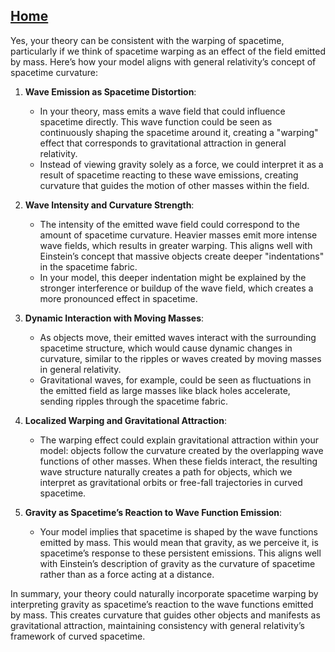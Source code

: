 [Home](https://t2m.io/VwvDcuw)
---

Yes, your theory can be consistent with the warping of spacetime, particularly if we think of spacetime warping as an effect of the field emitted by mass. Here’s how your model aligns with general relativity’s concept of spacetime curvature:

1. **Wave Emission as Spacetime Distortion**:
   - In your theory, mass emits a wave field that could influence spacetime directly. This wave function could be seen as continuously shaping the spacetime around it, creating a "warping" effect that corresponds to gravitational attraction in general relativity.
   - Instead of viewing gravity solely as a force, we could interpret it as a result of spacetime reacting to these wave emissions, creating curvature that guides the motion of other masses within the field.

2. **Wave Intensity and Curvature Strength**:
   - The intensity of the emitted wave field could correspond to the amount of spacetime curvature. Heavier masses emit more intense wave fields, which results in greater warping. This aligns well with Einstein’s concept that massive objects create deeper "indentations" in the spacetime fabric.
   - In your model, this deeper indentation might be explained by the stronger interference or buildup of the wave field, which creates a more pronounced effect in spacetime.

3. **Dynamic Interaction with Moving Masses**:
   - As objects move, their emitted waves interact with the surrounding spacetime structure, which would cause dynamic changes in curvature, similar to the ripples or waves created by moving masses in general relativity.
   - Gravitational waves, for example, could be seen as fluctuations in the emitted field as large masses like black holes accelerate, sending ripples through the spacetime fabric.

4. **Localized Warping and Gravitational Attraction**:
   - The warping effect could explain gravitational attraction within your model: objects follow the curvature created by the overlapping wave functions of other masses. When these fields interact, the resulting wave structure naturally creates a path for objects, which we interpret as gravitational orbits or free-fall trajectories in curved spacetime.

5. **Gravity as Spacetime’s Reaction to Wave Function Emission**:
   - Your model implies that spacetime is shaped by the wave functions emitted by mass. This would mean that gravity, as we perceive it, is spacetime’s response to these persistent emissions. This aligns well with Einstein’s description of gravity as the curvature of spacetime rather than as a force acting at a distance.

In summary, your theory could naturally incorporate spacetime warping by interpreting gravity as spacetime’s reaction to the wave functions emitted by mass. This creates curvature that guides other objects and manifests as gravitational attraction, maintaining consistency with general relativity’s framework of curved spacetime.
